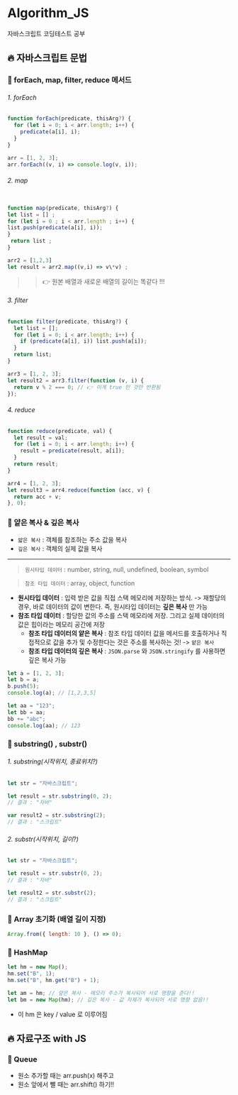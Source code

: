 # Algorithm_JS

자바스크립트 코딩테스트 공부

## 🔥 자바스크립트 문법

### 👀 forEach, map, filter, reduce 메서드

###### 1. forEach

```js
function forEach(predicate, thisArg?) {
  for (let i = 0; i < arr.length; i++) {
    predicate(a[i], i);
  }
}

arr = [1, 2, 3];
arr.forEach((v, i) => console.log(v, i));
```

###### 2. map

```js

function map(predicate, thisArg?) {
let list = [] ;
for (let i = 0 ; i < arr.length ; i++) {
list.push(predicate(a[i], i));
}
 return list ;
}

arr2 = [1,2,3]
let result = arr2.map((v,i) => v\*v) ;
```

> > 👉 원본 배열과 새로운 배열의 길이는 똑같다 !!!

###### 3. filter

```js
function filter(predicate, thisArg?) {
  let list = [];
  for (let i = 0; i < arr.length; i++) {
    if (predicate(a[i], i)) list.push(a[i]);
  }
  return list;
}

arr3 = [1, 2, 3];
let result2 = arr3.filter(function (v, i) {
  return v % 2 === 0; // 👉 이게 true 인 것만 반환됨
});
```

###### 4. reduce

```js
function reduce(predicate, val) {
  let result = val;
  for (let i = 0; i < arr.length; i++) {
    result = predicate(result, a[i]);
  }
  return result;
}

arr4 = [1, 2, 3];
let result3 = arr4.reduce(function (acc, v) {
  return acc + v;
}, 0);
```

### 👀 얕은 복사 & 깊은 복사

- `얇은 복사` : 객체를 참조하는 주소 값을 복사
- `깊은 복사` : 객체의 실제 값을 복사

---

> `원시타입 데이터` : number, string, null, undefined, boolean, symbol

> `참조 타입 데이터` : array, object, function

- **원시타입 데이터** : 입력 받은 값을 직접 스택 메모리에 저장하는 방식. -> 재할당의 경우, 바로 데이터의 값이 변한다. 즉, 원시타입 데이터는 **깊은 복사** 만 가능
- **참조 타입 데이터** : 할당한 값의 주소를 스택 메모리에 저장. 그리고 실제 데이터의 값은 힙이라는 메모리 공간에 저장
  - **참조 타입 데이터의 얕은 복사** : 참조 타입 데이터 값을 메서드를 호출하거나 직접적으로 값을 추가 및 수정한다는 것은 주소를 복사하는 것! -> `얕은 복사`
  - **참조 타입 데이터의 깊은 복사** : `JSON.parse` 와 `JSON.stringify` 를 사용하면 깊은 복사 가능

```js
let a = [1, 2, 3];
let b = a;
b.push(5);
console.log(a); // [1,2,3,5]

let aa = "123";
let bb = aa;
bb += "abc";
console.log(aa); // 123
```

### 👀 substring() , substr()

###### 1. substring(시작위치, 종료위치?)

```js
let str = "자바스크립트";

let result = str.substring(0, 2);
// 결과 : "자바"

var result2 = str.substring(2);
// 결과 : "스크립트"
```

###### 2. substr(시작위치, 길이?)

```js
let str = "자바스크립트";

let result = str.substr(0, 2);
// 결과 : "자바"

let result2 = str.substr(2);
// 결과 : "스크립트"
```

### 👀 Array 초기화 (배열 길이 지정)

```js
Array.from({ length: 10 }, () => 0);
```

### 👀 HashMap

```js
let hm = new Map();
hm.set("B", 1);
hm.set("B", hm.get("B") + 1);

let am = hm; // 얖은 복사 - 메모리 주소가 복사되어 서로 영향을 준다!!
let bm = new Map(hm); // 깊은 복사 - 값 자체가 복사되어 서로 영향 없음!!
```

- 이 hm 은 key / value 로 이루어짐

## 🔥 자료구조 with JS

### 👀 Queue

- 원소 추가할 때는 arr.push(x) 해주고
- 원소 앞에서 뺄 때는 arr.shift() 하기!!
